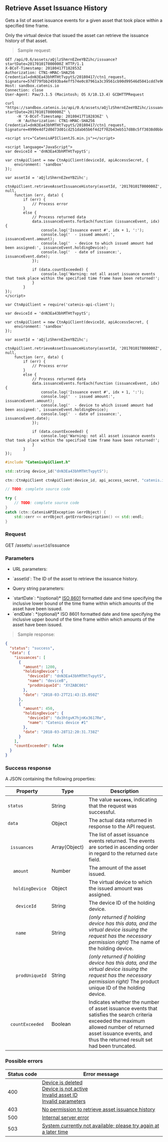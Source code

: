 ## Retrieve Asset Issuance History

Gets a list of asset issuance events for a given asset that took place within a specified time frame.

<aside class="notice">
Only the virtual device that issued the asset can retrieve the issuance history of that asset.
</aside>

> Sample request:

```http--raw
GET /api/0.6/assets/aQjlzShmrnEZeeYBZihc/issuance?startDate=20170101T000000Z HTTP/1.1
X-BCoT-Timestamp: 20180417T182853Z
Authorization: CTN1-HMAC-SHA256 Credential=dnN3Ea43bhMTHtTvpytS/20180417/ctn1_request, Signature=57d779fbb24593ba4eff574e0c87961a3c39561cb90d99546d5041cdd7e964a9
Host: sandbox.catenis.io
Connection: close
User-Agent: Paw/3.1.5 (Macintosh; OS X/10.13.4) GCDHTTPRequest
```

```shell
curl "https://sandbox.catenis.io/api/0.6/assets/aQjlzShmrnEZeeYBZihc/issuance?startDate=20170101T000000Z" \
     -H 'X-BCoT-Timestamp: 20180417T182836Z' \
     -H 'Authorization: CTN1-HMAC-SHA256 Credential=dnN3Ea43bhMTHtTvpytS/20180417/ctn1_request, Signature=4990e4df2d0d73d01cd251dab65b6f4d2f702b43eb517d88c5ff3038d0bbd1f6'
```

```html--javascript
<script src="CatenisAPIClientJS.min.js"></script>

<script language="JavaScript">
var deviceId = 'dnN3Ea43bhMTHtTvpytS';

var ctnApiClient = new CtnApiClient(deviceId, apiAccessSecret, {
    environment: 'sandbox'
});

var assetId = 'aQjlzShmrnEZeeYBZihc';

ctnApiClient.retrieveAssetIssuanceHistory(assetId, '20170101T000000Z', null,
    function (err, data) {
        if (err) {
            // Process error
        }
        else {
            // Process returned data
            data.issuanceEvents.forEach(function (issuanceEvent, idx) {
                console.log('Issuance event #', idx + 1, ':');
                console.log('  - issued amount:', issuanceEvent.amount);
                console.log('  - device to which issued amount had been assigned:', issuanceEvent.holdingDevice);
                console.log('  - date of issuance:', issuanceEvent.date);
            });

            if (data.countExceeded) {
                console.log('Warning: not all asset issuance events that took place within the specified time frame have been returned!';
            }
        }
});
</script>
```

```javascript--node
var CtnApiClient = require('catenis-api-client');

var deviceId = 'dnN3Ea43bhMTHtTvpytS';

var ctnApiClient = new CtnApiClient(deviceId, apiAccessSecret, {
    environment: 'sandbox'
});

var assetId = 'aQjlzShmrnEZeeYBZihc';

ctnApiClient.retrieveAssetIssuanceHistory(assetId, '20170101T000000Z', null,
    function (err, data) {
        if (err) {
            // Process error
        }
        else {
            // Process returned data
            data.issuanceEvents.forEach(function (issuanceEvent, idx) {
                console.log('Issuance event #', idx + 1, ':');
                console.log('  - issued amount:', issuanceEvent.amount);
                console.log('  - device to which issued amount had been assigned:', issuanceEvent.holdingDevice);
                console.log('  - date of issuance:', issuanceEvent.date);
            });

            if (data.countExceeded) {
                console.log('Warning: not all asset issuance events that took place within the specified time frame have been returned!';
            }
        }
});
```

```cpp
#include "CatenisApiClient.h"

std::string device_id("dnN3Ea43bhMTHtTvpytS");

ctn::CtnApiClient ctnApiClient(device_id, api_access_secret, "catenis.io", "", "sandbox");

// TODO: complete source code

try {
    // TODO: complete source code
}
catch (ctn::CatenisAPIException &errObject) {
    std::cerr << errObject.getErrorDescription() << std::endl;
}
```

### Request

GET /assets/`:assetId`/issuance

### Parameters

<!-- Note: we are not using the native markdown list feature for the second level items because the generated
        HTML has no space to the following first level item -->
- URL parameters:
<ul class="parameterList">
  <li>`assetId`: The ID of the asset to retrieve the issuance history.</li>
</ul>

<!-- Note: we are not using the native markdown list feature for the second level items because the generated
        HTML has no space to the following first level item -->
- Query string parameters:
<ul class="parameterList">
  <li>`startDate`: *(optional)* <a href="https://en.wikipedia.org/wiki/ISO_8601" target="_blank">ISO 8601</a> formatted date and time specifying the inclusive lower bound of the time frame within which amounts of the asset have been issued.</li>
  <li>`endDate`: *(optional)* ISO 8601 formatted date and time specifying the inclusive upper bound of the time frame within which amounts of the asset have been issued.</li>
</ul>

> Sample response:

```json
{
  "status": "success",
  "data": {
    "issuances": [
      {
        "amount": 1200,
        "holdingDevice": {
          "deviceId": "dnN3Ea43bhMTHtTvpytS",
          "name": "deviceB",
          "prodUniqueId": "XYZABC001"
        },
        "date": "2018-03-27T21:43:15.050Z"
      },
      {
        "amount": 450,
        "holdingDevice": {
          "deviceId": "dv3htgvK7hjnKx3617Re",
          "name": "Catenis device #1"
        },
        "date": "2018-03-28T12:20:31.738Z"
      }
    ],
    "countExceeded": false
  }
}
```

### Success response

A JSON containing the following properties:

| Property | Type | Description |
| -------- | ---- | ----------- |
| `status` | String | The value **`success`**, indicating that the request was successful. |
| `data` | Object | The actual data returned in response to the API request. |
| &nbsp;&nbsp;`issuances` | Array(Object) | The list of asset issuance events returned. The events are sorted in ascending order in regard to the returned `date` field.  |
| &nbsp;&nbsp;&nbsp;&nbsp;`amount` | Number | The amount of the asset issued. |
| &nbsp;&nbsp;&nbsp;&nbsp;`holdingDevice` | Object | The virtual device to which the issued amount was assigned. |
| &nbsp;&nbsp;&nbsp;&nbsp;&nbsp;&nbsp;`deviceId` | String | The device ID of the holding device. |
| &nbsp;&nbsp;&nbsp;&nbsp;&nbsp;&nbsp;`name` | String | *(only returned if holding device has this data, and the virtual device issuing the request has the necessary permission right)* The name of the holding device. |
| &nbsp;&nbsp;&nbsp;&nbsp;&nbsp;&nbsp;`prodUniqueId` | String | *(only returned if holding device has this data, and the virtual device issuing the request has the necessary permission right)* The product unique ID of the holding device. |
| &nbsp;&nbsp;`countExceeded` | Boolean | Indicates whether the number of asset issuance events that satisfies the search criteria exceeded the maximum allowed number of returned asset issuance events, and thus the returned result set had been truncated. |

### Possible errors

| Status&nbsp;code | Error&nbsp;message |
| ----------- | ------------- |
| 400 | <a href="#error_msg_80">Device is deleted<br><a href="#error_msg_90">Device is not active<br><a href="#error_msg_105">Invalid asset ID<br><a href="#error_msg_130">Invalid parameters |
| 403 | <a href="#error_msg_188">No permission to retrieve asset issuance history |
| 500 | <a href="#error_msg_100">Internal server error |
| 503 | <a href="#error_msg_220">System currently not available; please try again at a later time |
